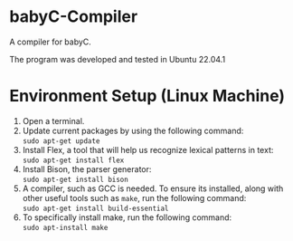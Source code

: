 # babyC-Compiler
A compiler for babyC.

The program was developed and tested in Ubuntu 22.04.1

# Environment Setup (Linux Machine)
1. Open a terminal.
2. Update current packages by using the following command:<br />
   `sudo apt-get update`
3. Install Flex, a tool that will help us recognize lexical patterns in text:<br />
   `sudo apt-get install flex`
4. Install Bison, the parser generator:<br />
   `sudo apt-get install bison`
5. A compiler, such as GCC is needed. To ensure its installed, along with other
   useful tools such as `make`, run the following command:<br />
   `sudo apt-get install build-essential`
6. To specifically install make, run the following command:<br />
   `sudo apt-install make`
